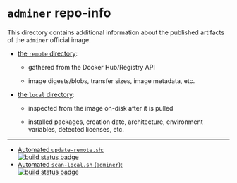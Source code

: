 # `adminer` repo-info

This directory contains additional information about the published artifacts of the `adminer` official image.

-	[the `remote` directory](remote/):

	-	gathered from the Docker Hub/Registry API

	-	image digests/blobs, transfer sizes, image metadata, etc.

-	[the `local` directory](local/):

	-	inspected from the image on-disk after it is pulled

	-	installed packages, creation date, architecture, environment variables, detected licenses, etc.

---

-	[Automated `update-remote.sh`:  
	![build status badge](https://doi-janky.infosiftr.net/job/repo-info/job/remote/badge/icon)](https://doi-janky.infosiftr.net/job/repo-info/job/remote/)
-	[Automated `scan-local.sh` (`adminer`):  
	![build status badge](https://doi-janky.infosiftr.net/job/repo-info/job/local/job/adminer/badge/icon)](https://doi-janky.infosiftr.net/job/repo-info/job/local/job/adminer)
